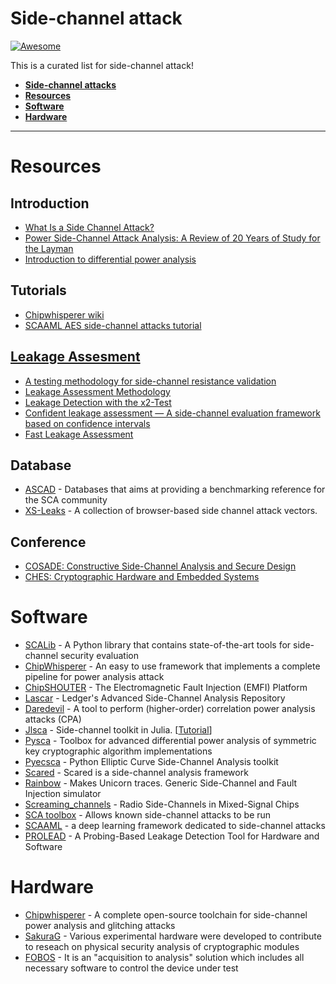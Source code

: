 # Side-channel attack

[![Awesome](https://awesome.re/badge.svg)](https://awesome.re)

This is a curated list for side-channel attack!

- [**Side-channel attacks**](#side-channel-attack)
- [**Resources**](#resources)
- [**Software**](#software)
- [**Hardware**](#hardware)

---

# Resources
## Introduction
* [What Is a Side Channel Attack?](https://www.wired.com/story/what-is-side-channel-attack/)
* [Power Side-Channel Attack Analysis: A Review of 20 Years of Study for the Layman](https://www.mdpi.com/2410-387X/4/2/15)
* [Introduction to differential power analysis](https://link.springer.com/article/10.1007/s13389-011-0006-y)

## Tutorials
* [Chipwhisperer wiki](https://chipwhisperer.readthedocs.io/en/latest/)
* [SCAAML AES side-channel attacks tutorial](https://github.com/google/scaaml/tree/master/scaaml_intro)
 
## [Leakage Assesment](http://reassure.eu/leakage-detection-tutorial/)
* [A testing methodology for side-channel resistance validation](https://csrc.nist.gov/csrc/media/events/non-invasive-attack-testing-workshop/documents/08_goodwill.pdf)
* [Leakage Assessment Methodology](https://www.iacr.org/archive/ches2015/92930478/92930478.pdf)
* [Leakage Detection with the x2-Test](https://tches.iacr.org/index.php/TCHES/article/view/838)
* [Confident leakage assessment — A side-channel evaluation framework based on confidence intervals](https://ieeexplore.ieee.org/abstract/document/8342178)
* [Fast Leakage Assessment](https://eprint.iacr.org/2017/624.pdf)

## Database
* [ASCAD](https://github.com/ANSSI-FR/ASCAD) - Databases that aims at providing a benchmarking reference for the SCA community
* [XS-Leaks](https://github.com/xsleaks/xsleaks) - A collection of browser-based side channel attack vectors.

## Conference
* [COSADE: Constructive Side-Channel Analysis and Secure Design](https://www.cosade.org/)
* [CHES: Cryptographic Hardware and Embedded Systems](https://ches.iacr.org/)

# Software
* [SCALib](https://github.com/simple-crypto/SCALib) - A Python library that contains state-of-the-art tools for side-channel security evaluation
* [ChipWhisperer](https://github.com/newaetech/chipwhisperer) -  An easy to use framework that implements a complete pipeline for power analysis attack
* [ChipSHOUTER](https://github.com/newaetech/ChipSHOUTER) -  The Electromagnetic Fault Injection (EMFI) Platform
* [Lascar](https://github.com/Ledger-Donjon/lascar) - Ledger's Advanced Side-Channel Analysis Repository
* [Daredevil](https://github.com/SideChannelMarvels/Daredevil) - A tool to perform (higher-order) correlation power analysis attacks (CPA)
* [Jlsca](https://github.com/Keysight/Jlsca) - Side-channel toolkit in Julia. [[Tutorial](https://github.com/ikizhvatov/jlsca-tutorials)]
* [Pysca](https://github.com/ikizhvatov/pysca) - Toolbox for advanced differential power analysis of symmetric key cryptographic algorithm implementations
* [Pyecsca](https://github.com/J08nY/pyecsca) - Python Elliptic Curve Side-Channel Analysis toolkit
* [Scared](https://gitlab.com/eshard/scared) - Scared is a side-channel analysis framework
* [Rainbow](https://github.com/Ledger-Donjon/rainbow) - Makes Unicorn traces. Generic Side-Channel and Fault Injection simulator
* [Screaming_channels](https://github.com/eurecom-s3/screaming_channels) - Radio Side-Channels in Mixed-Signal Chips
* [SCA toolbox](https://github.com/AISyLab/side-channel-analysis-toolbox) - Allows known side-channel attacks to be run
* [SCAAML](https://github.com/google/scaaml) -  a deep learning framework dedicated to side-channel attacks
* [PROLEAD](https://github.com/ChairImpSec/PROLEAD) - A Probing-Based Leakage Detection Tool for Hardware and Software

# Hardware
* [Chipwhisperer](https://chipwhisperer.readthedocs.io/en/latest/) - A complete open-source toolchain for side-channel power analysis and glitching attacks
* [SakuraG](http://www.troche.com/sakura/sakura.html) - Various experimental hardware were developed to contribute to reseach on physical security analysis of cryptographic modules
* [FOBOS](https://cryptography.gmu.edu/documentation/fobos3/index.html) - It is an "acquisition to analysis" solution which includes all necessary software to control the device under test


